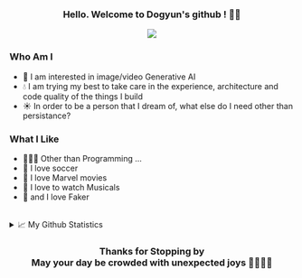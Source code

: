 <h3 align="center">
  Hello. Welcome to Dogyun's github ! 👋🏻
</h3>

<p align="center">
  <img src="https://readme-typing-svg.herokuapp.com?font=IBM+Plex+Mono&duration=4800&color=99B802&background=743FFF00&lines=Growing+Up+Front-end+Developer;Slow+and+Steady+Wins+the+Race">
</p>

### Who Am I

- 🌱 I am interested in image/video Generative AI
- 💧 I am trying my best to take care in the experience, architecture and code quality of the things I build
- ☀️ In order to be a person that I dream of, what else do I need other than persistance?

### What I Like

- 👩🏻‍💻 Other than Programming ... 
- 🤺 I love soccer
- 🔮 I love Marvel movies
- 🎵 I love to watch Musicals
- 🌳 and I love Faker

<br/>

<details>
  <summary>📈 My Github Statistics </summary>
  <br/>
      <img src="https://github-readme-stats.vercel.app/api?username=DogyunPark&hide_border=true&count_private=true&show_icons=true&theme=merko&bg_color=282828&icon_color=F8D866">
      <br><br>
      <img src="https://github-readme-streak-stats.herokuapp.com/?user=DogyunPark&theme=merko&hide_border=true&fire=FF4F00&ring=FFD82B&currStreakNum=DDB72E&background=282828">
  <br/>
</details>

<h3 align="center">
  Thanks for Stopping by <br/>
  May your day be crowded with unexpected joys 🤞🏻🍀✨
</h3>


